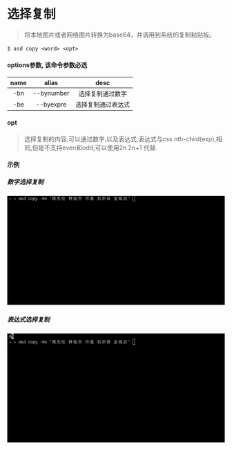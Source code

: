 # 选择复制

> 将本地图片或者网络图片转换为base64，并调用到系统的复制粘贴板。

```shell
$ asd copy <word> <opt>
```

#### options参数, __该命令参数必选__

| name |       alias     |          desc       |
| :--: | :-------------: | :---------------------: |
|  -bn  |    --bynumber    |    选择复制通过数字  |
|  -be  |    --byexpre    |   选择复制通过表达式 |

#### opt
> 选择复制的内容,可以通过数字,以及表达式,表达式与css nth-child(exp),相同,但是不支持even和odd,可以使用2n 2n+1 代替.

#### 示例

##### 数字选择复制
![1](/copy1.gif)

##### 表达式选择复制
![2](/copy2.gif)